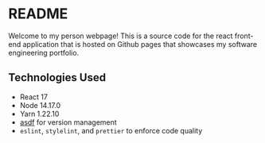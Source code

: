 # README

Welcome to my person webpage! This is a source code for the
react front-end application that is hosted on Github pages that
showcases my software engineering portfolio.

## Technologies Used

* React 17
* Node 14.17.0
* Yarn 1.22.10
* [asdf](https://github.com/asdf-vm/asdf) for version management
* `eslint`, `stylelint`, and `prettier` to enforce code quality
